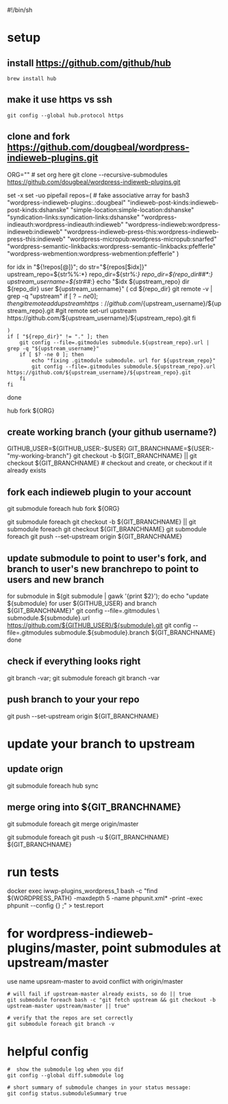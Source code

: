 #!/bin/sh

# setup

## install https://github.com/github/hub ##
```
brew install hub
```
## make it use https vs ssh
```
git config --global hub.protocol https
```
## clone and fork https://github.com/dougbeal/wordpress-indieweb-plugins.git ##

ORG="" # set org here
git clone --recursive-submodules https://github.com/dougbeal/wordpress-indieweb-plugins.git

set -x
set -uo pipefail
repos=(  # fake associative array for bash3
    "wordpress-indieweb-plugins:.:dougbeal"
    "indieweb-post-kinds:indieweb-post-kinds:dshanske"
    "simple-location:simple-location:dshanske"
    "syndication-links:syndication-links:dshanske"
    "wordpress-indieauth:wordpress-indieauth:indieweb"
    "wordpress-indieweb:wordpress-indieweb:indieweb"
    "wordpress-indieweb-press-this:wordpress-indieweb-press-this:indieweb"
    "wordpress-micropub:wordpress-micropub:snarfed"
    "wordpress-semantic-linkbacks:wordpress-semantic-linkbacks:pfefferle"
    "wordpress-webmention:wordpress-webmention:pfefferle"
)


for idx in "${!repos[@]}"; do
    str="${repos[$idx]}"
    upstream_repo=${str%%:*}
    repo_dir=${str%:*}
    repo_dir=${repo_dir##*:}
    upstream_username=${str##*:}
    echo "$idx ${upstream_repo} dir ${repo_dir} user ${upstream_username}"
    (
        cd ${repo_dir}
        git remote -v | grep -q "upstream"
        if [ $? -ne 0 ]; then
            git remote add upstream https://github.com/${upstream_username}/${upstream_repo}.git 
            #git remote set-url upstream https://github.com/${upstream_username}/${upstream_repo}.git
        fi
        
    )
    if [ "${repo_dir}" != "." ]; then
        git config --file=.gitmodules submodule.${upstream_repo}.url | grep -q "${upstream_username}"
        if [ $? -ne 0 ]; then
            echo "fixing .gitmodule submodule. url for ${upstream_repo}"
            git config --file=.gitmodules submodule.${upstream_repo}.url https://github.com/${upstream_username}/${upstream_repo}.git
        fi
    fi        
done

hub fork ${ORG}

## create working branch (your github username?) ##
GITHUB_USER=${GITHUB_USER:-$USER}
GIT_BRANCHNAME=${USER:-"my-working-branch"}
git checkout -b ${GIT_BRANCHNAME} || git checkout ${GIT_BRANCHNAME} # checkout and create, or checkout if it already exists

## fork each indieweb plugin to your account ##

git submodule foreach hub fork ${ORG}

git submodule foreach git checkout -b ${GIT_BRANCHNAME} || git submodule foreach git checkout ${GIT_BRANCHNAME}
git submodule foreach git push --set-upstream origin ${GIT_BRANCHNAME}

## update submodule to point to user's fork, and branch to user's new branchrepo to point to users and new branch
for submodule in $(git submodule | gawk '{print $2}'); do
    echo "update ${submodule} for user ${GITHUB_USER} and branch ${GIT_BRANCHNAME}"
    git config --file=.gitmodules \
        submodule.${submodule}.url \
        https://github.com/${GITHUB_USER}/${submodule}.git
    git config --file=.gitmodules submodule.${submodule}.branch ${GIT_BRANCHNAME}
done

## check if everything looks right
git branch -var; git submodule foreach git branch -var
## push branch to your your repo ##

git push --set-upstream origin ${GIT_BRANCHNAME}

# update your branch to upstream

## update orign
git submodule foreach hub sync

## merge oring into ${GIT_BRANCHNAME}
git submodule foreach git merge origin/master

git submodule foreach git push -u ${GIT_BRANCHNAME} ${GIT_BRANCHNAME}


# run tests
docker exec iwwp-plugins_wordpress_1 bash -c "find \${WORDPRESS_PATH} -maxdepth 5 -name phpunit.xml\* -print -exec  phpunit  --config {} \;" > test.report


# for wordpress-indieweb-plugins/master, point submodules at upstream/master
use name upsream-master to avoid conflict with origin/master
```
# will fail if upstream-master already exists, so do || true
git submodule foreach bash -c "git fetch upstream && git checkout -b upstream-master upstream/master || true"

# verify that the repos are set correctly
git submodule foreach git branch -v
```

# helpful config 
```
#  show the submodule log when you dif
git config --global diff.submodule log

# short summary of submodule changes in your status message:
git config status.submoduleSummary true
```

